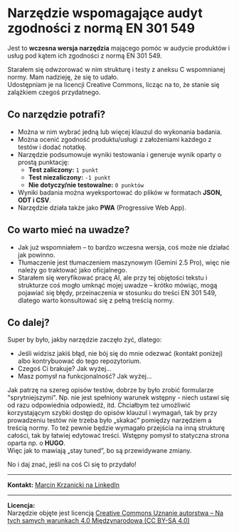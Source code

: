 # Narzędzie wspomagające audyt zgodności z normą EN 301 549

Jest to **wczesna wersja narzędzia** mającego pomóc w audycie produktów i usług pod kątem ich zgodności z normą EN 301 549.

Starałem się odwzorować w nim strukturę i testy z aneksu C wspomnianej normy. Mam nadzieję, że się to udało.  
Udostępniam je na licencji Creative Commons, licząc na to, że stanie się zalążkiem czegoś przydatnego.

## Co narzędzie potrafi?

- Można w nim wybrać jedną lub więcej klauzul do wykonania badania.
- Można ocenić zgodność produktu/usługi z założeniami każdego z testów i dodać notatkę.
- Narzędzie podsumowuje wyniki testowania i generuje wynik oparty o prostą punktację:
  - **Test zaliczony:** `1 punkt`
  - **Test niezaliczony:** `-1 punkt`
  - **Nie dotyczy/nie testowalne:** `0 punktów`
- Wyniki badania można wyeksportować do plików w formatach **JSON, ODT i CSV**.
- Narzędzie działa także jako **PWA** (Progressive Web App).

## Co warto mieć na uwadze?

- Jak już wspomniałem – to bardzo wczesna wersja, coś może nie działać jak powinno.
- Tłumaczenie jest tłumaczeniem maszynowym (Gemini 2.5 Pro), więc nie należy go traktować jako oficjalnego.
- Starałem się weryfikować pracę AI, ale przy tej objętości tekstu i strukturze coś mogło umknąć mojej uwadze – krótko mówiąc, mogą pojawiać się błędy, przeinaczenia w stosunku do treści EN 301 549, dlatego warto konsultować się z pełną treścią normy.

## Co dalej?

Super by było, jakby narzędzie zaczęło żyć, dlatego:

- Jeśli widzisz jakiś błąd, nie bój się do mnie odezwać (kontakt poniżej) albo kontrybuować do tego repozytorium.
- Czegoś Ci brakuje? Jak wyżej...
- Masz pomysł na funkcjonalność? Jak wyżej...

Jak patrzę na szereg opisów testów, dobrze by było zrobić formularze "sprytniejszymi". Np. nie jest spełniony warunek wstępny - niech ustawi się od razu odpowiednia odpowiedź, itd. Chciałbym też umożliwić korzystającym szybki dostęp do opisów klauzul i wymagań, tak by przy prowadzeniu testów nie trzeba było „skakać” pomiędzy narzędziem a treścią normy. To też pewnie będzie wymagało przejścia na inną strukturę całości, tak by łatwiej edytować treści. Wstępny pomysł to statyczna strona oparta np. o **HUGO**.  
Więc jak to mawiają „stay tuned”, bo są przewidywane zmiany.

No i daj znać, jeśli na coś Ci się to przydało!

---

**Kontakt:** [Marcin Krzanicki na LinkedIn](https://www.linkedin.com/in/marcinkrzanicki/)

---

**Licencja:**  
Narzędzie objęte jest licencją [Creative Commons Uznanie autorstwa – Na tych samych warunkach 4.0 Międzynarodowa (CC BY-SA 4.0)](https://creativecommons.org/licenses/by-sa/4.0/deed.pl)
